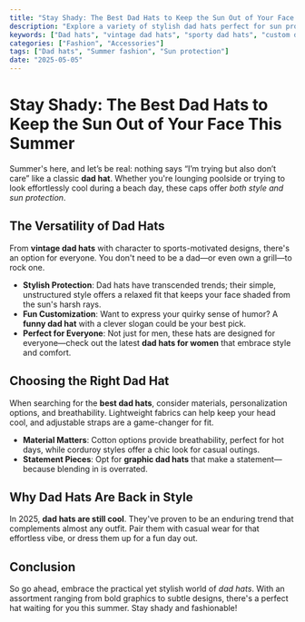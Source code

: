 ```yaml
---
title: "Stay Shady: The Best Dad Hats to Keep the Sun Out of Your Face This Summer"
description: "Explore a variety of stylish dad hats perfect for sun protection this summer, from classic to trendy designs."
keywords: ["Dad hats", "vintage dad hats", "sporty dad hats", "custom dad hats", "funny dad hats"]
categories: ["Fashion", "Accessories"]
tags: ["Dad hats", "Summer fashion", "Sun protection"]
date: "2025-05-05"
---
```


# Stay Shady: The Best Dad Hats to Keep the Sun Out of Your Face This Summer

Summer's here, and let’s be real: nothing says “I’m trying but also don’t care” like a classic **dad hat**. Whether you're lounging poolside or trying to look effortlessly cool during a beach day, these caps offer *both style and sun protection*. 

## The Versatility of Dad Hats

From **vintage dad hats** with character to sports-motivated designs, there's an option for everyone. You don't need to be a dad—or even own a grill—to rock one.

- **Stylish Protection**: Dad hats have transcended trends; their simple, unstructured style offers a relaxed fit that keeps your face shaded from the sun's harsh rays.
- **Fun Customization**: Want to express your quirky sense of humor? A **funny dad hat** with a clever slogan could be your best pick. 
- **Perfect for Everyone**: Not just for men, these hats are designed for everyone—check out the latest **dad hats for women** that embrace style and comfort.

## Choosing the Right Dad Hat

When searching for the **best dad hats**, consider materials, personalization options, and breathability. Lightweight fabrics can help keep your head cool, and adjustable straps are a game-changer for fit.

- **Material Matters**: Cotton options provide breathability, perfect for hot days, while corduroy styles offer a chic look for casual outings.
- **Statement Pieces**: Opt for **graphic dad hats** that make a statement—because blending in is overrated. 

## Why Dad Hats Are Back in Style

In 2025, **dad hats are still cool**. They've proven to be an enduring trend that complements almost any outfit. Pair them with casual wear for that effortless vibe, or dress them up for a fun day out.

## Conclusion

So go ahead, embrace the practical yet stylish world of *dad hats*. With an assortment ranging from bold graphics to subtle designs, there's a perfect hat waiting for you this summer. Stay shady and fashionable!